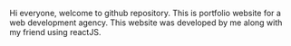 Hi everyone, welcome to github repository. This is portfolio website for a web development agency.
This website was developed by me along with my friend using reactJS.
